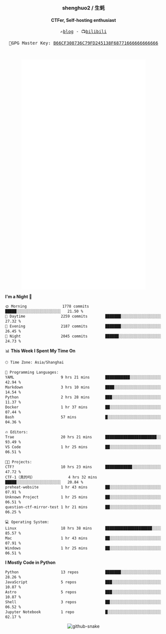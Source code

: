 <h3 align="center"> shenghuo2 / 生蚝 </h3>
<h4 align="center" >CTFer, Self-hosting enthusiast</h3>


<p align="center">
  <samp>
    ✍️<a href="https://blog.shenghuo2.top/">blog</a> -
    📺<a href="https://space.bilibili.com/85894935">bilibili</a>
  </samp>
</p>
<p align="center">
  <samp>
     🔐GPG Master Key: <a align="center" href="https://github.com/shenghuo2.gpg">B66CF308736C79FD245138F68771666666666666</a>
  </samp>
</p>
<br>
<p align="center">
  <a href="https://github.com/shenghuo2">
    <img width="400" align="top" src="https://github.com/shenghuo2/shenghuo2/blob/main/metrics.left.svg" />
  </a>
  <a href="https://github.com/shenghuo2">
    <img width="400" align="top" src="https://github.com/shenghuo2/shenghuo2/blob/main/metrics.right.svg" />
  </a>
</p>


<!--START_SECTION:waka-->
**I'm a Night 🦉** 

```text
🌞 Morning                1778 commits        █████░░░░░░░░░░░░░░░░░░░░   21.50 % 
🌆 Daytime                2259 commits        ███████░░░░░░░░░░░░░░░░░░   27.32 % 
🌃 Evening                2187 commits        ███████░░░░░░░░░░░░░░░░░░   26.45 % 
🌙 Night                  2045 commits        ██████░░░░░░░░░░░░░░░░░░░   24.73 % 
```


📊 **This Week I Spent My Time On** 

```text
🕑︎ Time Zone: Asia/Shanghai

💬 Programming Languages: 
YAML                     9 hrs 21 mins       ███████████░░░░░░░░░░░░░░   42.94 % 
Markdown                 3 hrs 10 mins       ████░░░░░░░░░░░░░░░░░░░░░   14.54 % 
Python                   2 hrs 28 mins       ███░░░░░░░░░░░░░░░░░░░░░░   11.37 % 
Docker                   1 hr 37 mins        ██░░░░░░░░░░░░░░░░░░░░░░░   07.44 % 
Bash                     57 mins             █░░░░░░░░░░░░░░░░░░░░░░░░   04.36 % 

🔥 Editors: 
Trae                     20 hrs 21 mins      ███████████████████████░░   93.49 % 
VS Code                  1 hr 25 mins        ██░░░░░░░░░░░░░░░░░░░░░░░   06.51 % 

🐱‍💻 Projects: 
CTF?                     10 hrs 23 mins      ████████████░░░░░░░░░░░░░   47.72 % 
CTF-1（真的吗）               4 hrs 32 mins       █████░░░░░░░░░░░░░░░░░░░░   20.84 % 
preheat-website          1 hr 43 mins        ██░░░░░░░░░░░░░░░░░░░░░░░   07.91 % 
Unknown Project          1 hr 25 mins        ██░░░░░░░░░░░░░░░░░░░░░░░   06.51 % 
question-ctf-mirror-test 1 hr 21 mins        ██░░░░░░░░░░░░░░░░░░░░░░░   06.25 % 

💻 Operating System: 
Linux                    18 hrs 38 mins      █████████████████████░░░░   85.57 % 
Mac                      1 hr 43 mins        ██░░░░░░░░░░░░░░░░░░░░░░░   07.91 % 
Windows                  1 hr 25 mins        ██░░░░░░░░░░░░░░░░░░░░░░░   06.51 % 
```

**I Mostly Code in Python** 

```text
Python                   13 repos            ███████░░░░░░░░░░░░░░░░░░   28.26 % 
JavaScript               5 repos             ███░░░░░░░░░░░░░░░░░░░░░░   10.87 % 
Astro                    5 repos             ███░░░░░░░░░░░░░░░░░░░░░░   10.87 % 
Shell                    3 repos             ██░░░░░░░░░░░░░░░░░░░░░░░   06.52 % 
Jupyter Notebook         1 repo              █░░░░░░░░░░░░░░░░░░░░░░░░   02.17 % 
```




<!--END_SECTION:waka-->


<div align="center">
  <picture>
    <source media="(prefers-color-scheme: dark)" srcset="https://gist.githubusercontent.com/shenghuo2/bfce20b14ab0484cef03bae6e60e0b3a/raw/github-snake-dark.svg" />
    <source media="(prefers-color-scheme: light)" srcset="https://gist.githubusercontent.com/shenghuo2/bfce20b14ab0484cef03bae6e60e0b3a/raw/github-snake.svg" />
    <img alt="github-snake" src="https://gist.githubusercontent.com/shenghuo2/bfce20b14ab0484cef03bae6e60e0b3a/raw/github-snake.svg" />
  </picture>
</div>

<!--
**shenghuo2/shenghuo2** is a ✨ _special_ ✨ repository because its `README.md` (this file) appears on your GitHub profile.

Here are some ideas to get you started:

- 🔭 I’m currently working on ...
- 🌱 I’m currently learning ...
- 👯 I’m looking to collaborate on ...
- 🤔 I’m looking for help with ...
- 💬 Ask me about ...
- 📫 How to reach me: ...
- 😄 Pronouns: ...
- ⚡ Fun fact: ...
-->
